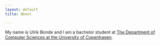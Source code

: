```yaml
---
layout: default
title: About

---
```


My name is Ulrik Bonde and I am a bachelor student at
[The Department of Computer Sciences at the University of Copenhagen](http://diku.dk).

<!-- vim: set sw=2 ft=mkd sts=2 et tw=80: -->
